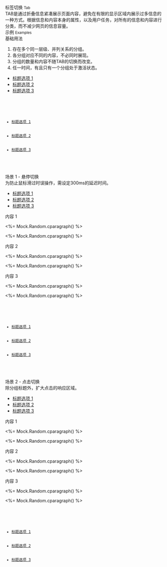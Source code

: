 <div class="mb40">
    <div class="fontsize-20">标签切换 <small>Tab</small></div>
    <div class="color-999 mt4">TAB是通过折叠信息紧凑展示页面内容，避免在有限的显示区域内展示过多信息的一种方式。根据信息和内容本身的属性，以及用户任务，对所有的信息和内容进行分类，而不减少网页的信息容量。</div>
</div>

<div class="fontsize-16 mb10">示例 <small>Examples</small></div>

<div class="example">
    <div class="content">
        <div class="content-header">
            <div>基础用法</div>
            <ol>
                <li>存在多个同一层级、并列关系的分组。</li>
                <li>各分组对应不同的内容，不必同时展现。</li>
                <li>分组的数量和内容不随TAB的切换而改变。</li>
                <li>任一时间，有且只有一个分组处于激活状态。 </li>
            </ol>
        </div>
        <div class="content-body">
            <ul class="mm-tabs clearfix" style="margin-bottom: -1px;">
                <li class="active"><a href="javascript:;">标题选项 1</a></li>
                <li><a href="javascript:;">标题选项 2</a></li>
                <li><a href="javascript:;">标题选项 3</a></li>
            </ul>
        </div>
    </div>
    <pre><code>
    	<ul class="mm-tabs clearfix" style="margin-bottom: -1px;">
            <li class="active"><a href="javascript:;">标题选项 1</a></li>
            <li><a href="javascript:;">标题选项 2</a></li>
            <li><a href="javascript:;">标题选项 3</a></li>
        </ul>
    </code></pre>
</div>

<div class="example">
    <div class="content">
        <div class="content-header">
            <div>场景 1 - 悬停切换</div>
            <div class="color-999 mt6">为防止鼠标滑过时误操作，需设定300ms的延迟时间。 </div>
        </div>
        <div class="content-body">
            <ul class="mm-tabs clearfix mb20" style="" data-content="#case1-content">
                <li class="active"><a href="javascript:;">标题选项 1</a></li>
                <li><a href="javascript:;">标题选项 2</a></li>
                <li><a href="javascript:;">标题选项 3</a></li>
            </ul>
            <div id="case1-content">
                <div>
                    <p class="flat-text small">内容 1</p>
                    <p class="flat-text full-width mt10"><%= Mock.Random.cparagraph() %></p>
                    <p class="flat-text full-width mt10"><%= Mock.Random.cparagraph() %></p>
                </div>
                <div class="hide">
                    <p class="flat-text small">内容 2</p>
                    <p class="flat-text full-width mt10"><%= Mock.Random.cparagraph() %></p>
                    <p class="flat-text full-width mt10"><%= Mock.Random.cparagraph() %></p>
                </div>
                <div class="hide">
                    <p class="flat-text small">内容 3</p>
                    <p class="flat-text full-width mt10"><%= Mock.Random.cparagraph() %></p>
                    <p class="flat-text full-width mt10"><%= Mock.Random.cparagraph() %></p>
                </div>
            </div>
        </div>
    </div>
    <pre><code>
        <ul class="mm-tabs clearfix" style="margin-bottom: -1px;">
            <li class="active"><a href="javascript:;">标题选项 1</a></li>
            <li><a href="javascript:;">标题选项 2</a></li>
            <li><a href="javascript:;">标题选项 3</a></li>
        </ul>
    </code></pre>
</div>

<div class="example">
    <div class="content">
        <div class="content-header">
            <div>场景 2 - 点击切换</div>
            <div class="color-999 mt6">除分组标题外，扩大点击的响应区域。 </div>
        </div>
        <div class="content-body">
            <ul class="mm-tabs clearfix mb20" style="" data-content="#case2-content">
                <li class="active"><a href="javascript:;">标题选项 1</a></li>
                <li><a href="javascript:;">标题选项 2</a></li>
                <li><a href="javascript:;">标题选项 3</a></li>
            </ul>
            <div id="case2-content">
                <div>
                    <p class="flat-text small">内容 1</p>
                    <p class="flat-text full-width mt10"><%= Mock.Random.cparagraph() %></p>
                    <p class="flat-text full-width mt10"><%= Mock.Random.cparagraph() %></p>
                </div>
                <div class="hide">
                    <p class="flat-text small">内容 2</p>
                    <p class="flat-text full-width mt10"><%= Mock.Random.cparagraph() %></p>
                    <p class="flat-text full-width mt10"><%= Mock.Random.cparagraph() %></p>
                </div>
                <div class="hide">
                    <p class="flat-text small">内容 3</p>
                    <p class="flat-text full-width mt10"><%= Mock.Random.cparagraph() %></p>
                    <p class="flat-text full-width mt10"><%= Mock.Random.cparagraph() %></p>
                </div>
            </div>
        </div>
    </div>
    <pre><code>
        <ul class="mm-tabs clearfix" style="margin-bottom: -1px;">
            <li class="active"><a href="javascript:;">标题选项 1</a></li>
            <li><a href="javascript:;">标题选项 2</a></li>
            <li><a href="javascript:;">标题选项 3</a></li>
        </ul>
    </code></pre>
</div>

<script type="text/javascript">
    require(['jquery', 'underscore'], function($, _) {
        $('ul.mm-tabs').on('click', 'li', function(event) {
            var contents = $(event.delegateTarget).attr('data-content')
            if (contents) {
                $(contents).children().hide()
                    .eq(
                        $(event.currentTarget).index()
                    ).removeClass('hide').show()
            }
            $(event.currentTarget).addClass('active')
                .siblings().removeClass('active')
        })
    })
</script>
